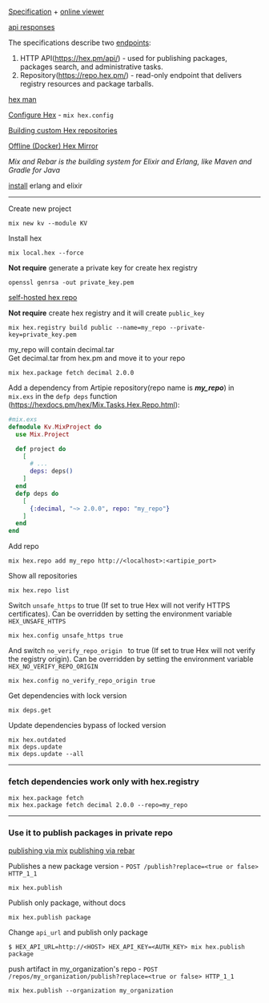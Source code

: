 [Specification](https://github.com/hexpm/specifications/blob/488fdb7e0d92c2149b7d21088621176d3ec76c8d/apiary.apib) + [online viewer](https://dillinger.io/)

[api responses](https://github.com/hexpm/hex/blob/main/test/support/case.ex#L380)

The specifications describe two [endpoints](https://github.com/hexpm/specifications/blob/main/endpoints.md#repository):
1. HTTP API(https://hex.pm/api/) - used for publishing packages, packages search, and administrative tasks.
2. Repository(https://repo.hex.pm/) - read-only endpoint that delivers registry resources and package tarballs.

[hex man](https://medium.com/@toddresudek/hex-power-user-deb608e60935)

[Configure Hex](https://hexdocs.pm/hex/Mix.Tasks.Hex.Config.html) - `mix hex.config`

[Building custom Hex repositories](https://dashbit.co/blog/mix-hex-registry-build)

[Offline (Docker) Hex Mirror](https://fnlog.dev/wanderer/elixir-bit-offline-docker-hex-mirror/)

_Mix and Rebar is the building system for Elixir and Erlang, like Maven and Gradle for Java_

[install](https://elixir-lang.org/install.html) erlang and elixir

<hr>

Create new project
```shell
mix new kv --module KV
```

Install hex
```shell
mix local.hex --force
```

**Not require** generate a private key for create hex registry
```shell
openssl genrsa -out private_key.pem
 ```

[self-hosted hex repo](https://hex.pm/docs/self_hosting)

**Not require** create hex registry and it will create `public_key`
```shell
mix hex.registry build public --name=my_repo --private-key=private_key.pem
```
[//]: # (todo how to create public key without making `hex registry`)

my_repo will contain decimal.tar  
Get decimal.tar from hex.pm and move it to your repo
```shell
mix hex.package fetch decimal 2.0.0
```

Add a dependency from Artipie repository(repo name is **_my_repo_**) in `mix.exs` in the `defp deps` function (https://hexdocs.pm/hex/Mix.Tasks.Hex.Repo.html):
```elixir
#mix.exs
defmodule Kv.MixProject do
  use Mix.Project

  def project do
    [
      # ...
      deps: deps()
    ]
  end
  defp deps do
    [
      {:decimal, "~> 2.0.0", repo: "my_repo"}
    ]
  end
end
```

Add repo
```shell
mix hex.repo add my_repo http://<localhost>:<artipie_port>
```

Show all repositories
```shell
mix hex.repo list
```

Switch `unsafe_https` to true (If set to true Hex will not verify HTTPS certificates). Can be overridden by setting the environment variable `HEX_UNSAFE_HTTPS`
```shell
mix hex.config unsafe_https true
```
And switch `no_verify_repo_origin ` to true (If set to true Hex will not verify the registry origin). Can be overridden by setting the environment variable `HEX_NO_VERIFY_REPO_ORIGIN`
```shell
mix hex.config no_verify_repo_origin true
```

Get dependencies with lock version
```shell
mix deps.get
```

Update dependencies bypass of locked version
```shell
mix hex.outdated
mix deps.update
mix deps.update --all
```

<hr>

### fetch dependencies work only with hex.registry
```shell
mix hex.package fetch
mix hex.package fetch decimal 2.0.0 --repo=my_repo
```

<hr>

###  Use it to publish packages in private repo

[publishing via mix](https://hex.pm/docs/publish)
[publishing via rebar](https://hex.pm/docs/rebar3_publish)

Publishes a new package version - `POST /publish?replace=<true or false> HTTP_1_1`
```shell
mix hex.publish
```

Publish only package, without docs
```shell
mix hex.publish package
```

Change `api_url` and publish only package
```shell
$ HEX_API_URL=http://<HOST> HEX_API_KEY=<AUTH_KEY> mix hex.publish package
```

push artifact in my_organization's repo - `POST /repos/my_organization/publish?replace=<true or false> HTTP_1_1`
```shell
mix hex.publish --organization my_organization
```
